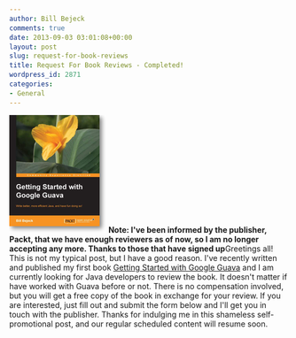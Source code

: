 ```yaml
---
author: Bill Bejeck
comments: true
date: 2013-09-03 03:01:08+00:00
layout: post
slug: request-for-book-reviews
title: Request For Book Reviews - Completed!
wordpress_id: 2871
categories:
- General
---
```


<img class="left" src="../assets/images/guavaBookImage.png" /> **Note: I've been informed by the publisher, Packt, that we have enough reviewers as of now, so I am no longer accepting any more.  Thanks to those that have signed up**Greetings all! This is not my typical post, but I have a good reason. I've recently written and published my first book [Getting Started with Google Guava](http://www.packtpub.com/getting-started-with-google-guava/book) and I am currently looking for Java developers to review the book. It doesn't matter if have worked with Guava before or not. There is no compensation involved, but you will get a free copy of the book in exchange for your review.  If you are interested, just fill out and submit the form below and I'll get you in touch with the publisher. Thanks for indulging me in this shameless self-promotional post, and our regular scheduled content will resume soon.
  
